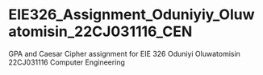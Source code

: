 # EIE326_Assignment_Oduniyiy_Oluwatomisin_22CJ031116_CEN
GPA and Caesar Cipher assignment for EIE 326 Oduniyi Oluwatomisin 22CJ031116 Computer Engineering 
